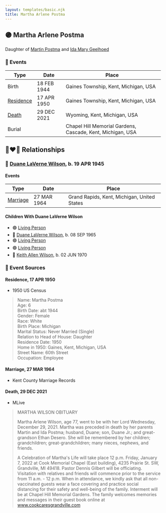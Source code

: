 ```yaml
---
layout: templates/basic.njk
title: Martha Arlene Postma
---
```

## 🟣 Martha Arlene Postma

Daughter of [Martin Postma](/people/7/7474832) and [Ida Mary Geelhoed](/people/1/11612484)

### 📆 Events

Type | Date | Place
------ | ------ | ------
Birth | 18 FEB 1944 | Gaines Township, Kent, Michigan, USA
[Residence](#event-f17cccf4-60d7-4b9a-9d44-c9b3bdf88c85) | 17 APR 1950 | Gaines Township, Kent, Michigan, USA
[Death](#event-5de4050e-4b84-41fc-bb92-28e82aa07aa7) | 29 DEC 2021 | Wyoming, Kent, Michigan, USA
Burial |  | Chapel Hill Memorial Gardens, Cascade, Kent, Michigan, USA

## 👩‍❤️‍👨 Relationships

### 🔵 [Duane LaVerne Wilson](/people/6/61086158), b. 19 APR 1945

#### Events

Type | Date | Place
------ | ------ | ------
[Marriage](#event-a6f3846a-05c8-4c54-a72a-ad9694f4bb36) | 27 MAR 1964 | Grand Rapids, Kent, Michigan, United States
#### Children With Duane LaVerne Wilson
* 🟣 [Living Person](/people/9/92555368)
* 🔵 [Duane LaVerne Wilson](/people/2/26268040), b. 08 SEP 1965
* 🟣 [Living Person](/people/4/47560746)
* 🟣 [Living Person](/people/4/46067436)
* 🔵 [Keith Allen Wilson](/people/3/37910144), b. 02 JUN 1970
### 📰 Event Sources

#### <a id="event-f17cccf4-60d7-4b9a-9d44-c9b3bdf88c85"></a> Residence, 17 APR 1950
* 1950 US Census
>   
  > Name: Martha Postma  
  > Age: 6  
  > Birth Date: abt 1944  
  > Gender: Female  
  > Race: White  
  > Birth Place: Michigan  
  > Marital Status: Never Married (Single)  
  > Relation to Head of House: Daughter  
  > Residence Date: 1950  
  > Home in 1950: Gaines, Kent, Michigan, USA  
  > Street Name: 60th Street  
  > Occupation: Employee

#### <a id="event-a6f3846a-05c8-4c54-a72a-ad9694f4bb36"></a> Marriage, 27 MAR 1964
* Kent County Marriage Records

#### <a id="event-5de4050e-4b84-41fc-bb92-28e82aa07aa7"></a> Death, 29 DEC 2021
* MLive
>   
  > MARTHA WILSON OBITUARY  
  >   
  > Martha Arlene Wilson, age 77, went to be with her Lord Wednesday, December 29, 2021. Martha was preceded in death by her parents Martin and Ida Postma; husband, Duane; son, Duane Jr.; and great-grandson Ethan Desero. She will be remembered by her children; grandchildren; great-grandchildren; many nieces, nephews, and friends.  
  >   
  > A Celebration of Martha's Life will take place 12 p.m. Friday, January 7, 2022 at Cook Memorial Chapel (East building), 4235 Prairie St. SW, Grandville, MI 49418. Pastor Dennis Gilbert will be officiating. Visitation with relatives and friends will commence prior to the service from 11 a.m. - 12 p.m. When in attendance, we kindly ask that all non-vaccinated guests wear a face covering and practice social distancing for their safety and well-being of the family. Interment will be at Chapel Hill Memorial Gardens. The family welcomes memories and messages in their guest book online at www.cookcaresgrandville.com
